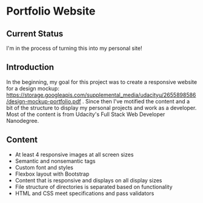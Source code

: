 # Portfolio Website #

## Current Status ##
I'm in the process of turning this into my personal site!

## Introduction ##
In the beginning, my goal for this project was to create a responsive website for a design mockup: https://storage.googleapis.com/supplemental_media/udacityu/2655898586/design-mockup-portfolio.pdf . Since then I've motified the content and a bit of the structure to display my personal projects and work as a developer. Most of the content is from Udacity's Full Stack Web Developer Nanodegree.

## Content ##
* At least 4 responsive images at all screen sizes
* Semantic and nonsemantic tags
* Custom font and styles
* Flexbox layout with Bootstrap
* Content that is responsive and displays on all display sizes
* File structure of directories is separated based on functionality
* HTML and CSS meet specifications and pass validators

